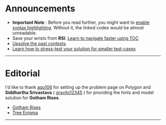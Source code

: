 # Announcements
* **Important Note** : Before you read further, you might want to [enable syntax highlighting](../../documentation/documentation.md). Without it, the linked codes would be almost unreadable. 
* Save your wrists from **RSI**. [Learn to navigate faster using TOC](../../documentation/faster-navigation.md)
* [Upsolve the past contests](../../invitation-link/invitation-link.md).
* [Learn how to stress-test your solution for smaller test-cases](../../documentation/stress-testing.md)

----

# Editorial

I'd like to thank [aqu106](https://github.com/aqu106) for setting up the problem page on Polygon and **Siddhartha Srivastava** ( [gravito12345](https://codeforces.com/profile/gravito12345) ) for providing the hints and model solution for **Gotham Rises**.

* [Gotham Rises](gotham-rises/gotham-rises.md)
* [Tree Enigma](tree-enigma/tree-enigma.md)

----
